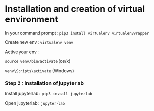 # Installation and creation of virtual environment
In your command prompt : `pip3 install virtualenv virtualenvwrapper`

Create new env : `virtualenv venv`

Active your env : 

`source venv/bin/activate` (os/x) 

`venv\Scripts\activate` (Windows)

### Step 2 : Installation of jupyterlab

Install jupyterlab : `pip3 install jupyterlab`

Open jupyterlab : `jupyter-lab`
